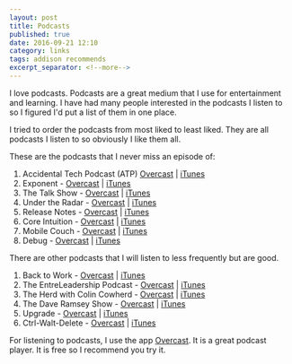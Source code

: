 ```yaml
---
layout: post
title: Podcasts
published: true
date: 2016-09-21 12:10
category: links
tags: addison recommends
excerpt_separator: <!--more-->
---
```


I love podcasts. Podcasts are a great medium that I use for entertainment and learning. I have had many people interested in the podcasts I listen to so I figured I'd put a list of them in one place.

<!--more-->

I tried to order the podcasts from most liked to least liked. They are all podcasts I listen to so obviously I like them all.

These are the podcasts that I never miss an episode of:
 1. Accidental Tech Podcast (ATP) [Overcast](https://overcast.fm/itunes617416468/accidental-tech-podcast) | [iTunes](https://geo.itunes.apple.com/us/podcast/accidental-tech-podcast/id617416468?mt=2)
 2. Exponent - [Overcast](https://overcast.fm/itunes826420969/exponent) | [iTunes](https://geo.itunes.apple.com/us/podcast/exponent/id826420969?mt=2)
 3. The Talk Show - [Overcast](https://overcast.fm/itunes528458508/the-talk-show-with-john-gruber) | [iTunes](https://geo.itunes.apple.com/us/podcast/the-talk-show-with-john-gruber/id528458508?mt=2)
 4. Under the Radar - [Overcast](https://overcast.fm/itunes1055685246/under-the-radar) | [iTunes](https://geo.itunes.apple.com/us/podcast/under-the-radar/id1055685246?mt=2)
 5. Release Notes - [Overcast](https://overcast.fm/itunes650358643/release-notes) | [iTunes](https://geo.itunes.apple.com/us/podcast/release-notes/id650358643?mt=2)
 6. Core Intuition - [Overcast](https://overcast.fm/itunes281777685/core-intuition) | [iTunes](https://geo.itunes.apple.com/us/podcast/core-intuition/id281777685?mt=2)
 7. Mobile Couch - [Overcast](https://overcast.fm/itunes599454382/mobile-couch) | [iTunes](https://geo.itunes.apple.com/us/podcast/mobile-couch/id599454382?mt=2)
 8. Debug - [Overcast](https://overcast.fm/itunes578812394/debug) | [iTunes](https://geo.itunes.apple.com/us/podcast/debug/id578812394?mt=2)

There are other podcasts that I will listen to less frequently but are good.

 1. Back to Work - [Overcast](https://overcast.fm/itunes415535037/back-to-work) | [iTunes](https://geo.itunes.apple.com/us/podcast/back-to-work/id415535037?mt=2)
 2. The EntreLeadership Podcast - [Overcast](https://overcast.fm/itunes435836905/the-entreleadership-podcast) | [iTunes](https://geo.itunes.apple.com/us/podcast/the-entreleadership-podcast/id435836905?mt=2)
 3. The Herd with Colin Cowherd - [Overcast](https://overcast.fm/itunes1042368254/the-herd-with-colin-cowherd) | [iTunes](https://geo.itunes.apple.com/us/podcast/the-herd-with-colin-cowherd/id1042368254?mt=2)
 4. The Dave Ramsey Show - [Overcast](https://overcast.fm/itunes77001367/the-dave-ramsey-show) | [iTunes](https://geo.itunes.apple.com/us/podcast/the-dave-ramsey-show/id77001367?mt=2)
 5. Upgrade - [Overcast](https://overcast.fm/itunes918152703/upgrade) | [iTunes](https://geo.itunes.apple.com/us/podcast/upgrade/id918152703?mt=2)
 6. Ctrl-Walt-Delete - [Overcast](https://overcast.fm/itunes1043196031/ctrl-walt-delete) | [iTunes](https://geo.itunes.apple.com/us/podcast/ctrl-walt-delete/id1043196031?mt=2)

For listening to podcasts, I use the app [Overcast](https://geo.itunes.apple.com/us/app/overcast-podcast-player/id888422857?mt=8). It is a great podcast player. It is free so I recommend you try it.